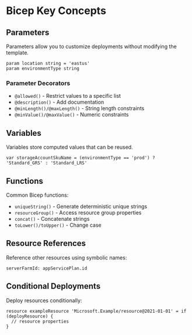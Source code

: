 # Bicep Key Concepts

## Parameters
Parameters allow you to customize deployments without modifying the template.

```bicep
param location string = 'eastus'
param environmentType string
```

### Parameter Decorators
- `@allowed()` - Restrict values to a specific list
- `@description()` - Add documentation
- `@minLength()/@maxLength()` - String length constraints
- `@minValue()/@maxValue()` - Numeric constraints

## Variables
Variables store computed values that can be reused.

```bicep
var storageAccountSkuName = (environmentType == 'prod') ? 'Standard_GRS' : 'Standard_LRS'
```

## Functions
Common Bicep functions:
- `uniqueString()` - Generate deterministic unique strings
- `resourceGroup()` - Access resource group properties
- `concat()` - Concatenate strings
- `toLower()/toUpper()` - Change case

## Resource References
Reference other resources using symbolic names:

```bicep
serverFarmId: appServicePlan.id
```

## Conditional Deployments
Deploy resources conditionally:

```bicep
resource exampleResource 'Microsoft.Example/resource@2021-01-01' = if (deployResource) {
  // resource properties
}
```